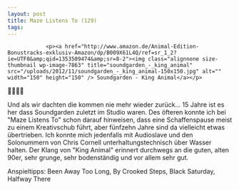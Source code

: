 ```yaml
---
layout: post
title: Maze Listens To (129)
tags:
---
```



                <p><a href="http://www.amazon.de/Animal-Edition-Bonustracks-exklusiv-Amazon/dp/B009X61L4Q/ref=sr_1_2?ie=UTF8&amp;qid=1353509474&amp;sr=8-2"><img class="alignnone size-thumbnail wp-image-7863" title="soundgarden_-_king_animal" src="/uploads/2012/11/soundgarden_-_king_animal-150x150.jpg" alt="" width="150" height="150" /> Soundgarden - King Animal</a></p>
<p>🤘🤘🤘🤘</p>
<p>Und als wir dachten die kommen nie mehr wieder zurück... 15 Jahre ist es her dass Soundgarden zuletzt im Studio waren. Des öfteren konnte ich bei &quot;Maze Listens To&quot; schon darauf hinweisen, dass eine Schaffenspause meist zu einem Kreativschub führt, aber fünfzehn Jahre sind da vielleicht etwas übertrieben. Ich konnte mich jedenfalls mit Audioslave und den Solonummern von Chris Cornell unterhaltungstechnisch über Wasser halten. Der Klang von &quot;King Animal&quot; erinnert durchwegs an die guten, alten 90er, sehr grunge, sehr bodenständig und vor allem sehr gut.</p>
<p>Anspieltipps: Been Away Too Long, By Crooked Steps, Black Saturday, Halfway There</p>
